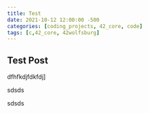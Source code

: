 ```yaml
---
title: Test
date: 2021-10-12 12:00:00 -500
categories: [coding_projects, 42_core, code]
tags: [c,42_core, 42wolfsburg]
---
```



## Test Post
dfhfkdjfdkfdj]




sdsds



sdsds
